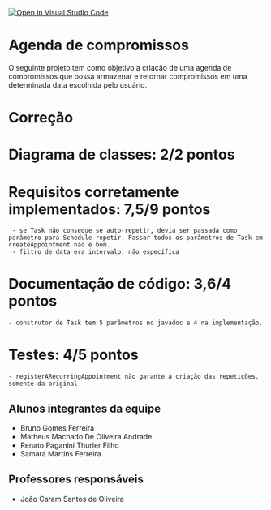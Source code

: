 [![Open in Visual Studio Code](https://classroom.github.com/assets/open-in-vscode-c66648af7eb3fe8bc4f294546bfd86ef473780cde1dea487d3c4ff354943c9ae.svg)](https://classroom.github.com/online_ide?assignment_repo_id=8207989&assignment_repo_type=AssignmentRepo)
# Agenda de compromissos
O seguinte projeto tem como objetivo a criação de uma agenda de compromissos que possa armazenar e retornar compromissos em uma determinada data escolhida pelo usuário.

# Correção

# Diagrama de classes: 2/2 pontos 

# Requisitos corretamente implementados: 7,5/9 pontos 
	 - se Task não consegue se auto-repetir, devia ser passada como parâmetro para Schedule repetir. Passar todos os parâmetros de Task em createAppointment não é bom.
	 - filtro de data era intervalo, não específica

# Documentação de código: 3,6/4 pontos 
	- construtor de Task tem 5 parâmetros no javadoc e 4 na implementação.

# Testes: 4/5 pontos
	- registerARecurringAppointment não garante a criação das repetições, somente da original

## Alunos integrantes da equipe

* Bruno Gomes Ferreira 
* Matheus Machado De Oliveira Andrade
* Renato Paganini Thurler Filho
* Samara Martins Ferreira

## Professores responsáveis

* João Caram Santos de Oliveira


